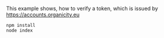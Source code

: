 This example shows, how to verify a token, which is issued by https://accounts.organicity.eu

```
npm install
node index
```
